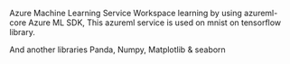 
Azure Machine Learning Service Workspace learning by using azureml-core 
Azure ML SDK, This azureml service is used on mnist on tensorflow library.

And another libraries Panda, Numpy, Matplotlib & seaborn 

